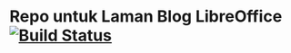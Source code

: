 # Repo untuk Laman Blog LibreOffice [![Build Status](https://travis-ci.org/libreofficeid/libreofficeid.github.io.svg?branch=source)](https://travis-ci.org/libreofficeid/libreofficeid.github.io)



